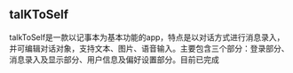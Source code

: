 ## talKToSelf

talkToSelf是一款以记事本为基本功能的app，特点是以对话方式进行消息录入，并可编辑对话对象，支持文本、图片、语音输入。主要包含三个部分：登录部分、消息录入及显示部分、用户信息及偏好设置部分。目前已完成
